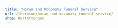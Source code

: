 ```yaml
---
title: "Horan and McConaty Funeral Service"
url: /thornton/horan-and-mcconaty-funeral-service/
shop: Bestattungen
---
```

